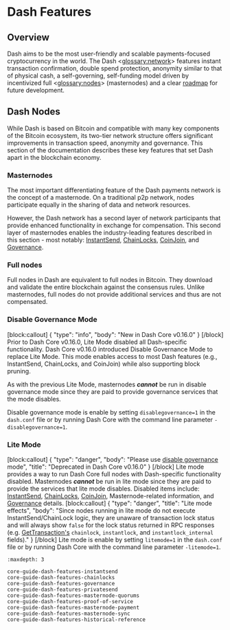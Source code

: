 # Dash Features

## Overview

Dash aims to be the most user-friendly and scalable payments-focused cryptocurrency in the world. The Dash <<glossary:network>> features instant transaction confirmation, double spend protection, anonymity similar to that of physical cash, a self-governing, self-funding model driven by incentivized full <<glossary:nodes>> (masternodes) and a clear [roadmap](https://www.dash.org/roadmap/) for future development.

## Dash Nodes

While Dash is based on Bitcoin and compatible with many key components of the Bitcoin ecosystem, its two-tier network structure offers significant improvements in transaction speed, anonymity and governance. This section of the documentation describes these key features that set Dash apart in the blockchain economy.

### Masternodes

The most important differentiating feature of the Dash payments network is the concept of a masternode. On a traditional p2p network, nodes participate equally in the sharing of data and network resources.

However, the Dash network has a second layer of network participants that provide enhanced functionality in exchange for compensation. This second layer of masternodes enables the industry-leading features described in this section - most notably: [InstantSend](../guide/core-guide-dash-features-instantsend.md), [ChainLocks](../guide/core-guide-dash-features-chainlocks.md), [CoinJoin](../guide/core-guide-dash-features-privatesend.md), and [Governance](../guide/core-guide-dash-features-governance.md).

### Full nodes

Full nodes in Dash are equivalent to full nodes in Bitcoin. They download and validate the entire blockchain against the consensus rules. Unlike masternodes, full nodes do not provide additional services and thus are not compensated.

### Disable Governance Mode

[block:callout]
{
  "type": "info",
  "body": "New in Dash Core v0.16.0"
}
[/block]
Prior to Dash Core v0.16.0, Lite Mode disabled all Dash-specific functionality. Dash Core v0.16.0 introduced Disable Governance Mode to replace Lite Mode. This mode enables access to most Dash features (e.g., InstantSend, ChainLocks, and CoinJoin) while also supporting block pruning.

As with the previous Lite Mode, masternodes **_cannot_** be run in disable governance mode since they are paid to provide governance services that the mode disables.

Disable governance mode is enable by setting `disablegovernance=1` in the `dash.conf` file or by running Dash Core with the command line parameter `-disablegovernance=1`.

### Lite Mode
[block:callout]
{
  "type": "danger",
  "body": "Please use [disable governance](#disable-governance-mode) mode",
  "title": "Deprecated in Dash Core v0.16.0"
}
[/block]
Lite mode provides a way to run Dash Core full nodes with Dash-specific functionality disabled. Masternodes **_cannot_** be run in lite mode since they are paid to provide the services that lite mode disables. Disabled items include: [InstantSend](../guide/core-guide-dash-features-instantsend.md), [ChainLocks](../guide/core-guide-dash-features-chainlocks.md), [CoinJoin](../guide/core-guide-dash-features-privatesend.md), Masternode-related information, and [Governance](../guide/core-guide-dash-features-governance.md) details.
[block:callout]
{
  "type": "danger",
  "title": "Lite mode effects",
  "body": "Since nodes running in lite mode do not execute InstantSend/ChainLock logic, they are unaware of transaction lock status and will always show `false` for the lock status returned in RPC responses (e.g. [GetTransaction's](../api-ref/core-api-ref-remote-procedure-calls-wallet.md#gettransaction) `chainlock`, `instantlock`, and `instantlock_internal` fields)."
}
[/block]
Lite mode is enable by setting `litemode=1` in the `dash.conf` file or by running Dash Core with the command line parameter `-litemode=1`.

```{toctree}
:maxdepth: 3

core-guide-dash-features-instantsend
core-guide-dash-features-chainlocks
core-guide-dash-features-governance
core-guide-dash-features-privatesend
core-guide-dash-features-masternode-quorums
core-guide-dash-features-proof-of-service
core-guide-dash-features-masternode-payment
core-guide-dash-features-masternode-sync
core-guide-dash-features-historical-reference
```
